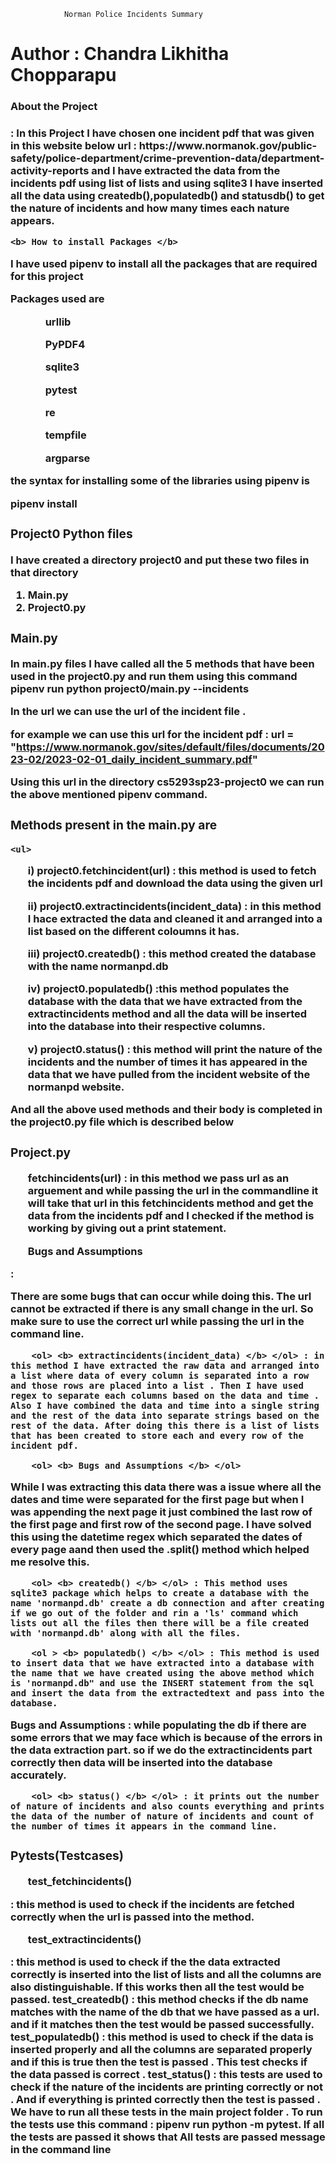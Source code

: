 
				Norman Police Incidents Summary

<h1> Author : Chandra Likhitha Chopparapu </h1>
<h3>About the Project <h3> : 
In this Project I have chosen one incident pdf that was given in this website below
<b> url <b>  : https://www.normanok.gov/public-safety/police-department/crime-prevention-data/department-activity-reports
and I have extracted the data from the incidents pdf using list of lists and using sqlite3 I have inserted all the data using createdb(),populatedb() and statusdb() to get the nature of incidents and how many times each nature appears.
	
	<b> How to install Packages </b>
	
I have used pipenv to install all the packages that are required for this project
	
Packages used are
	
<ul>
	<ol> urllib </ol>
	<ol> PyPDF4 </ol>
	<ol> sqlite3 </ol>
	<ol> pytest </ol>
	<ol> re </ol>
	<ol> tempfile </ol>
	<ol> argparse</ol>
	</ul>
	
the syntax for installing some of the libraries using pipenv is 
	
<b> pipenv install <packagename> </b>
	
<h3> Project0 Python files </h3>
	
I have created a directory project0 and put these two files in that directory
1. Main.py
2. Project0.py
<h3> Main.py </h3>
	
In main.py files I have called all the 5 methods that have been used in the project0.py and run them using this command 
pipenv run python project0/main.py --incidents <url>
	
In the url we can use the url of the incident file .
	
for example we can use this url for the incident pdf : url = "https://www.normanok.gov/sites/default/files/documents/2023-02/2023-02-01_daily_incident_summary.pdf"

Using this url in the directory cs5293sp23-project0 we can run the above mentioned pipenv command.
	
<h3> Methods present in the main.py are </h3>
	
	<ul>
		
<ol> i) <b> project0.fetchincident(url) </b> : this method is used to fetch the incidents pdf and download the data using the given url </ol>
		
<ol> ii)<b> project0.extractincidents(incident_data) </b> : in this method I hace extracted the data and cleaned it and arranged into a list based on the different coloumns it has. </ol>
		
<ol> iii)<b> project0.createdb() </b> : this method created the database with the name normanpd.db </ol>
		
<ol> iv)<b> project0.populatedb() </b> :this method populates the database with the data that we have extracted from the extractincidents method and all the data will be inserted into the database into their respective columns. </ol>
		
<ol> v)<b> project0.status() </b> : this method will print the nature of the incidents and the number of times it has appeared in the data that we have pulled from the incident website of the normanpd website. </ol>
		
And all the above used methods and their body is completed in the project0.py file which is described below
		
<h3> Project.py </h3>
		
<ol > <b> fetchincidents(url) </b> : in this method we pass url as an arguement and while passing the url in the commandline it will take that url in this fetchincidents method and get the data from the incidents pdf and I checked if the method is working by giving out a print statement. </ol> 
		<ol> <b> Bugs and Assumptions </b> </ol> :
		
There are some bugs that can occur while doing this. The url cannot be extracted if there is any small change in the url. So make sure to use the correct url 
while passing the url in the command line.
		
		<ol> <b> extractincidents(incident_data) </b> </ol> : in this method I have extracted the raw data and arranged into a list where data of every column is separated into a row and those rows are placed into a list . Then I have used regex to separate each columns based on the data and time . Also I have combined the data and time into a single string and the rest of the data into separate strings based on the rest of the data. After doing this there is a list of lists that has been created to store each and every row of the incident pdf.
		
		<ol> <b> Bugs and Assumptions </b> </ol>
		
While I was extracting this data there was a issue where all the dates and time were separated for the first page but when I was appending the next page it just combined the last row of the first page and first row of the second page. I have solved this using the datetime regex which separated the dates of every page aand then used the .split() method which helped me resolve this.
		
		<ol> <b> createdb() </b> </ol> : This method uses sqlite3 package which helps to create a database with the name 'normanpd.db' create a db connection and after creating if we go out of the folder and rin a 'ls' command which lists out all the files then there will be a file created with 'normanpd.db' along with all the files.
		
		<ol > <b> populatedb() </b> </ol> : This method is used to insert data that we have extracted into a database with the name that we have created using the above method which is 'normanpd.db" and use the INSERT statement from the sql and insert the data from the extractedtext and pass into the database.
Bugs and Assumptions : while populating the db if there are some errors that we may face which is because of the errors in the data extraction part. so if we do the extractincidents part correctly then data will be inserted into the database accurately.
		
		<ol> <b> status() </b> </ol> : it prints out the number of nature of incidents and also counts everything and prints the data of the number of nature of incidents and count of the number of times it appears in the command line.
 
<h3> Pytests(Testcases) </h3>
		<ol> <b> test_fetchincidents() </b> </ol> : this method is used to check if the incidents are fetched correctly when the url is passed into the method.
		<ol> <b> test_extractincidents() </b> </ol> : this method is used to check if the the data extracted correctly is inserted into the list of lists and all the columns are also distinguishable. If this works then all the test would be passed.
<b> test_createdb() </b> : this method checks if the db name matches with the name of the db that we have passed as a url. and if it matches then the test would be passed successfully.
<b> test_populatedb() </b> : this method is used to check if the data is inserted properly and all the columns are separated properly and if this is true then the test is passed . This test checks if the data passed is correct .
<b> test_status() </b> : this tests are used to check if the nature of the incidents are printing correctly or not . And if everything is printed correctly then the test is passed .
We have to run all these tests in the main project folder .
To run the tests use this command : pipenv run python -m pytest.
If all the tests are passed it shows that All tests are passed message in the command line 
